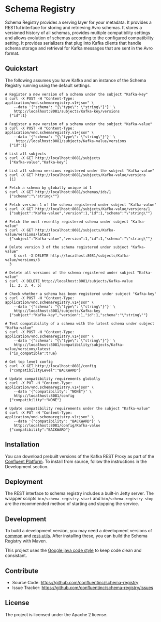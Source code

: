 Schema Registry
================

Schema Registry provides a serving layer for your metadata. It provides a
RESTful interface for storing and retrieving Avro schemas. It stores a versioned
history of all schemas, provides multiple compatibility settings and allows
evolution of schemas according to the configured compatibility setting. It
provides serializers that plug into Kafka clients that handle schema storage and
retrieval for Kafka messages that are sent in the Avro format.

Quickstart
----------

The following assumes you have Kafka and an instance of the Schema Registry running using the default settings.

    # Register a new version of a schema under the subject "Kafka-key"
    $ curl -X POST -H "Content-Type: application/vnd.schemaregistry.v1+json" \
        --data '{"schema": "{\"type\": \"string\"}"}' \
        http://localhost:8081/subjects/Kafka-key/versions
      {"id":1}

    # Register a new version of a schema under the subject "Kafka-value"
    $ curl -X POST -H "Content-Type: application/vnd.schemaregistry.v1+json" \
        --data '{"schema": "{\"type\": \"string\"}"}' \
         http://localhost:8081/subjects/Kafka-value/versions
      {"id":1}

    # List all subjects
    $ curl -X GET http://localhost:8081/subjects
      ["Kafka-value","Kafka-key"]

    # List all schema versions registered under the subject "Kafka-value"
    $ curl -X GET http://localhost:8081/subjects/Kafka-value/versions
      [1]

    # Fetch a schema by globally unique id 1
    $ curl -X GET http://localhost:8081/schemas/ids/1
      {"schema":"\"string\""}

    # Fetch version 1 of the schema registered under subject "Kafka-value"
    $ curl -X GET http://localhost:8081/subjects/Kafka-value/versions/1
      {"subject":"Kafka-value","version":1,"id":1,"schema":"\"string\""}

    # Fetch the most recently registered schema under subject "Kafka-value"
    $ curl -X GET http://localhost:8081/subjects/Kafka-value/versions/latest
      {"subject":"Kafka-value","version":1,"id":1,"schema":"\"string\""}

    # Delete version 3 of the schema registered under subject "Kafka-value"
        $ curl -X DELETE http://localhost:8081/subjects/Kafka-value/versions/3
      3

    # Delete all versions of the schema registered under subject "Kafka-value"
    $ curl -X DELETE http://localhost:8081/subjects/Kafka-value
      [1, 2, 3, 4, 5]

    # Check whether a schema has been registered under subject "Kafka-key"
    $ curl -X POST -H "Content-Type: application/vnd.schemaregistry.v1+json" \
        --data '{"schema": "{\"type\": \"string\"}"}' \
        http://localhost:8081/subjects/Kafka-key
      {"subject":"Kafka-key","version":1,"id":1,"schema":"\"string\""}

    # Test compatibility of a schema with the latest schema under subject "Kafka-value"
    $ curl -X POST -H "Content-Type: application/vnd.schemaregistry.v1+json" \
        --data '{"schema": "{\"type\": \"string\"}"}' \
        http://localhost:8081/compatibility/subjects/Kafka-value/versions/latest
      {"is_compatible":true}

    # Get top level config
    $ curl -X GET http://localhost:8081/config
      {"compatibilityLevel":"BACKWARD"}

    # Update compatibility requirements globally
    $ curl -X PUT -H "Content-Type: application/vnd.schemaregistry.v1+json" \
        --data '{"compatibility": "NONE"}' \
        http://localhost:8081/config
      {"compatibility":"NONE"}

    # Update compatibility requirements under the subject "Kafka-value"
    $ curl -X PUT -H "Content-Type: application/vnd.schemaregistry.v1+json" \
        --data '{"compatibility": "BACKWARD"}' \
        http://localhost:8081/config/Kafka-value
      {"compatibility":"BACKWARD"}

Installation
------------

You can download prebuilt versions of the Kafka REST Proxy as part of the
[Confluent Platform](http://confluent.io/downloads/). To install from source,
follow the instructions in the Development section.

Deployment
----------

The REST interface to schema registry includes a built-in Jetty server. The
wrapper scripts ``bin/schema-registry-start`` and ``bin/schema-registry-stop``
are the recommended method of starting and stopping the service.

Development
-----------

To build a development version, you may need a development versions of
[common](https://github.com/confluentinc/common) and
[rest-utils](https://github.com/confluentinc/rest-utils).  After
installing these, you can build the Schema Registry
with Maven.

This project uses the [Google java code style](https://google.github.io/styleguide/javaguide.html)
to keep code clean and consistant.

Contribute
----------

- Source Code: https://github.com/confluentinc/schema-registry
- Issue Tracker: https://github.com/confluentinc/schema-registry/issues

License
-------

The project is licensed under the Apache 2 license.
